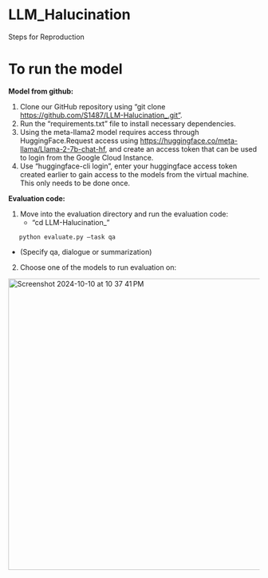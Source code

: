 # LLM_Halucination

 Steps for Reproduction

 # To run the model

__Model from github:__

1. Clone our GitHub repository using “git clone https://github.com/S1487/LLM-Halucination_.git”.
2. Run the “requirements.txt” file to install necessary dependencies.
3. Using the meta-llama2 model requires access through HuggingFace.Request access using https://huggingface.co/meta-llama/Llama-2-7b-chat-hf, and create an access token that can be used to login from the Google Cloud Instance.
4. Use “huggingface-cli login”, enter your huggingface access token created earlier to gain access to the models from the virtual machine. This only needs to be done once.

   
__Evaluation code:__

1. Move into the evaluation directory and run the evaluation code:
   - “cd LLM-Halucination_”
```
   python evaluate.py –task qa 
```
   - (Specify qa, dialogue or summarization)
2. Choose one of the models to run evaluation on:


<img width="584" alt="Screenshot 2024-10-10 at 10 37 41 PM" src="https://github.com/user-attachments/assets/1d5a667e-4306-454b-b450-12f0c5079caa">


 

